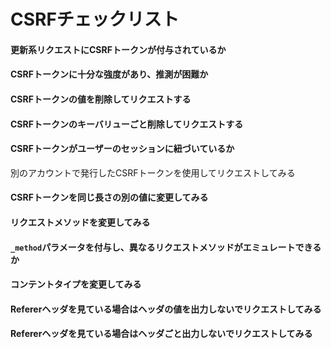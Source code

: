 # CSRFチェックリスト

#### 更新系リクエストにCSRFトークンが付与されているか

#### CSRFトークンに十分な強度があり、推測が困難か

#### CSRFトークンの値を削除してリクエストする

#### CSRFトークンのキーバリューごと削除してリクエストする

#### CSRFトークンがユーザーのセッションに紐づいているか

別のアカウントで発行したCSRFトークンを使用してリクエストしてみる

#### CSRFトークンを同じ長さの別の値に変更してみる

#### リクエストメソッドを変更してみる

#### `_method`パラメータを付与し、異なるリクエストメソッドがエミュレートできるか

#### コンテントタイプを変更してみる

#### Refererヘッダを見ている場合はヘッダの値を出力しないでリクエストしてみる

#### Refererヘッダを見ている場合はヘッダごと出力しないでリクエストしてみる


